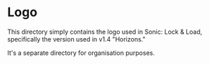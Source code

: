 # Logo 

This directory simply contains the logo used in Sonic: Lock & Load, specifically the version used in v1.4 "Horizons."

It's a separate directory for organisation purposes.
